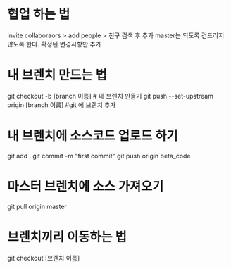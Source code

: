 # 협업 하는 법
invite collaboraors > add people > 친구 검색 후 추가
master는 되도록 건드리지 않도록 한다. 확정된 변경사항만 추가

# 내 브렌치 만드는 법
git checkout -b [branch 이름] # 내 브렌치 만들기
git push --set-upstream origin [branch 이름] #git 에 브렌치 추가


# 내 브렌치에 소스코드 업로드 하기
git add .
git commit -m "first commit"
git push origin beta_code
# 마스터 브렌치에 소스 가져오기
git pull origin master
# 브렌치끼리 이동하는 법
git checkout [브렌치 이름]

